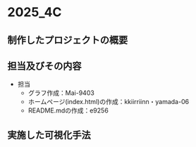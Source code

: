 # 2025_4C  

## 制作したプロジェクトの概要  

## 担当及びその内容  
* 担当
  * グラフ作成：Mai-9403
  * ホームページ(index.html)の作成：kkiirriinn・yamada-06
  * README.mdの作成：e9256

## 実施した可視化手法  